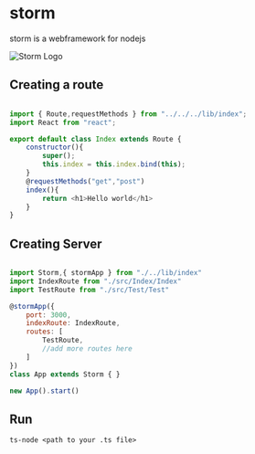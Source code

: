# storm
storm is a webframework for nodejs

![Storm Logo](https://i.ibb.co/YfGNLBv/storm.png)


## Creating a route

```js

import { Route,requestMethods } from "../../../lib/index";
import React from "react";

export default class Index extends Route {
    constructor(){
        super();
        this.index = this.index.bind(this);
    }
    @requestMethods("get","post")
    index(){
        return <h1>Hello world</h1>
    }
}

```

## Creating Server
```js

import Storm,{ stormApp } from "./../lib/index"
import IndexRoute from "./src/Index/Index"
import TestRoute from "./src/Test/Test"

@stormApp({
    port: 3000,
    indexRoute: IndexRoute,
    routes: [
        TestRoute,
        //add more routes here
    ]
})
class App extends Storm { }

new App().start()

```


## Run
```
ts-node <path to your .ts file>
```


